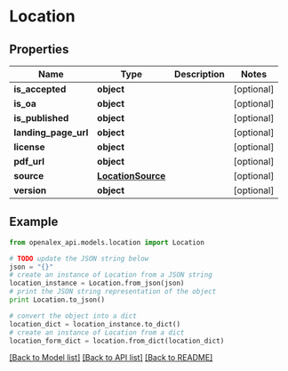 # Location


## Properties
Name | Type | Description | Notes
------------ | ------------- | ------------- | -------------
**is_accepted** | **object** |  | [optional] 
**is_oa** | **object** |  | [optional] 
**is_published** | **object** |  | [optional] 
**landing_page_url** | **object** |  | [optional] 
**license** | **object** |  | [optional] 
**pdf_url** | **object** |  | [optional] 
**source** | [**LocationSource**](LocationSource.md) |  | [optional] 
**version** | **object** |  | [optional] 

## Example

```python
from openalex_api.models.location import Location

# TODO update the JSON string below
json = "{}"
# create an instance of Location from a JSON string
location_instance = Location.from_json(json)
# print the JSON string representation of the object
print Location.to_json()

# convert the object into a dict
location_dict = location_instance.to_dict()
# create an instance of Location from a dict
location_form_dict = location.from_dict(location_dict)
```
[[Back to Model list]](../README.md#documentation-for-models) [[Back to API list]](../README.md#documentation-for-api-endpoints) [[Back to README]](../README.md)


